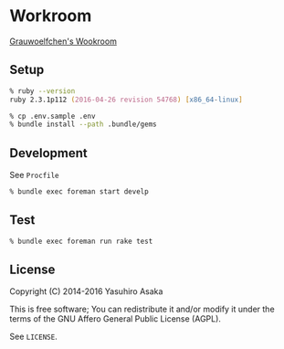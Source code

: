 # Workroom

[Grauwoelfchen's Wookroom](https://grauwoelfchen.net/)

## Setup

```zsh
% ruby --version
ruby 2.3.1p112 (2016-04-26 revision 54768) [x86_64-linux]

% cp .env.sample .env
% bundle install --path .bundle/gems
```

## Development

See `Procfile`

```zsh
% bundle exec foreman start develp
```

## Test

```zsh
% bundle exec foreman run rake test
```

## License

Copyright (C) 2014-2016 Yasuhiro Asaka

This is free software;
You can redistribute it and/or modify it under the terms of the GNU Affero General Public License (AGPL).

See `LICENSE`.

